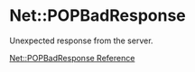 # Net::POPBadResponse

Unexpected response from the server.

[Net::POPBadResponse Reference](https://ruby-doc.org/stdlib-2.6/libdoc/net/pop/rdoc/Net/POPBadResponse.html)
